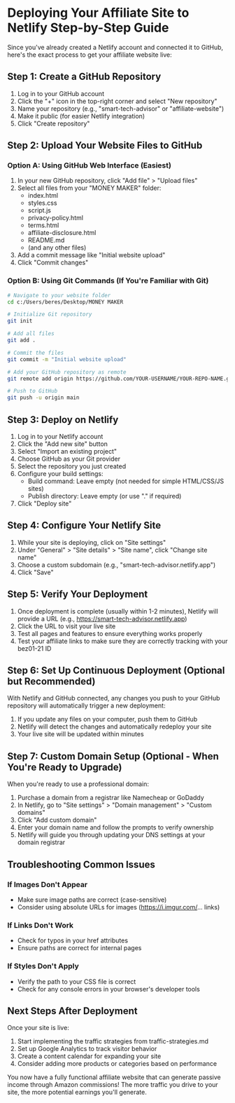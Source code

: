 # Deploying Your Affiliate Site to Netlify Step-by-Step Guide

Since you've already created a Netlify account and connected it to GitHub, here's the exact process to get your affiliate website live:

## Step 1: Create a GitHub Repository

1. Log in to your GitHub account
2. Click the "+" icon in the top-right corner and select "New repository"
3. Name your repository (e.g., "smart-tech-advisor" or "affiliate-website")
4. Make it public (for easier Netlify integration)
5. Click "Create repository"

## Step 2: Upload Your Website Files to GitHub

### Option A: Using GitHub Web Interface (Easiest)

1. In your new GitHub repository, click "Add file" > "Upload files"
2. Select all files from your "MONEY MAKER" folder:
   - index.html
   - styles.css
   - script.js
   - privacy-policy.html
   - terms.html
   - affiliate-disclosure.html
   - README.md
   - (and any other files)
3. Add a commit message like "Initial website upload"
4. Click "Commit changes"

### Option B: Using Git Commands (If You're Familiar with Git)

```bash
# Navigate to your website folder
cd c:/Users/beres/Desktop/MONEY MAKER

# Initialize Git repository
git init

# Add all files
git add .

# Commit the files
git commit -m "Initial website upload"

# Add your GitHub repository as remote
git remote add origin https://github.com/YOUR-USERNAME/YOUR-REPO-NAME.git

# Push to GitHub
git push -u origin main
```

## Step 3: Deploy on Netlify

1. Log in to your Netlify account
2. Click the "Add new site" button
3. Select "Import an existing project"
4. Choose GitHub as your Git provider
5. Select the repository you just created
6. Configure your build settings:
   - Build command: Leave empty (not needed for simple HTML/CSS/JS sites)
   - Publish directory: Leave empty (or use "." if required)
7. Click "Deploy site"

## Step 4: Configure Your Netlify Site

1. While your site is deploying, click on "Site settings"
2. Under "General" > "Site details" > "Site name", click "Change site name"
3. Choose a custom subdomain (e.g., "smart-tech-advisor.netlify.app")
4. Click "Save"

## Step 5: Verify Your Deployment

1. Once deployment is complete (usually within 1-2 minutes), Netlify will provide a URL (e.g., https://smart-tech-advisor.netlify.app)
2. Click the URL to visit your live site
3. Test all pages and features to ensure everything works properly
4. Test your affiliate links to make sure they are correctly tracking with your bez01-21 ID

## Step 6: Set Up Continuous Deployment (Optional but Recommended)

With Netlify and GitHub connected, any changes you push to your GitHub repository will automatically trigger a new deployment:

1. If you update any files on your computer, push them to GitHub
2. Netlify will detect the changes and automatically redeploy your site
3. Your live site will be updated within minutes

## Step 7: Custom Domain Setup (Optional - When You're Ready to Upgrade)

When you're ready to use a professional domain:

1. Purchase a domain from a registrar like Namecheap or GoDaddy
2. In Netlify, go to "Site settings" > "Domain management" > "Custom domains"
3. Click "Add custom domain"
4. Enter your domain name and follow the prompts to verify ownership
5. Netlify will guide you through updating your DNS settings at your domain registrar

## Troubleshooting Common Issues

### If Images Don't Appear
- Make sure image paths are correct (case-sensitive)
- Consider using absolute URLs for images (https://i.imgur.com/... links)

### If Links Don't Work
- Check for typos in your href attributes
- Ensure paths are correct for internal pages

### If Styles Don't Apply
- Verify the path to your CSS file is correct
- Check for any console errors in your browser's developer tools

## Next Steps After Deployment

Once your site is live:

1. Start implementing the traffic strategies from traffic-strategies.md
2. Set up Google Analytics to track visitor behavior
3. Create a content calendar for expanding your site
4. Consider adding more products or categories based on performance

You now have a fully functional affiliate website that can generate passive income through Amazon commissions! The more traffic you drive to your site, the more potential earnings you'll generate.
